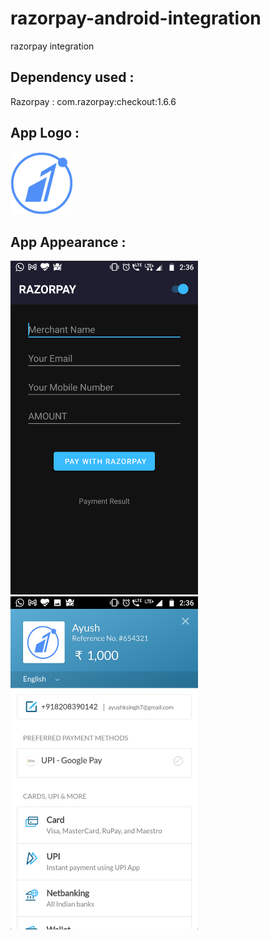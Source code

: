 # razorpay-android-integration
razorpay integration

## Dependency used :
Razorpay : com.razorpay:checkout:1.6.6

## App Logo :
<img src = "app\src\main\res\drawable\logo.png" width="100">

## App Appearance :
<img src = "app\src\main\res\drawable\screenshot_home.png" width="300">
<img src = "app\src\main\res\drawable\screenshot_payment.png" width="300">
